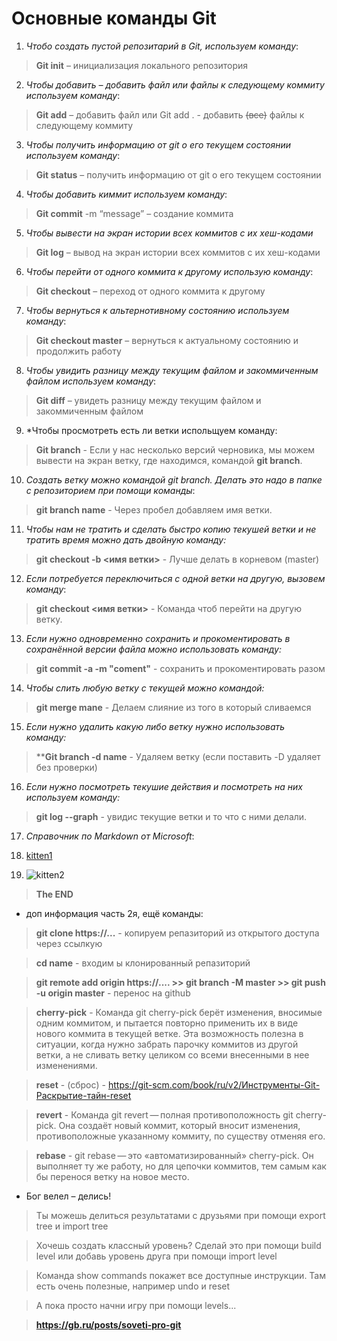 # Основные команды Git
1. *Чтобо создать пустой репозитарий в Git, используем команду*:  
>**Git init** – инициализация локального репозитория  

2. *Чтобы добавить – добавить файл или файлы к следующему коммиту используем команду*:  
>**Git add** – добавить файл или Git add . - добавить ~~(все)~~ файлы к следующему коммиту  

3. *Чтобы получить информацию от git о его текущем состоянии используем команду*:  
>**Git status** – получить информацию от git о его текущем состоянии  

4. *Чтобы добавить киммит используем команду*:  
>**Git commit** -m “message” – создание коммита  

5. *Чтобы вывести на экран истории всех коммитов с их хеш-кодами*  
>**Git log** – вывод на экран истории всех коммитов с их хеш-кодами   

6. *Чтобы перейти от одного коммита к другому использую команду*:  
>**Git checkout** – переход от одного коммита к другому  

7. *Чтобы вернуться к альтернотивному состоянию используем команду*:  
>**Git checkout master** – вернуться к актуальному состоянию и продолжить работу  

8. *Чтобы  увидить разницу между текущим файлом и закоммиченным файлом используем команду*:  
>**Git diff** – увидеть разницу между текущим файлом и закоммиченным файлом  

9. *Чтобы просмотреть есть ли ветки испольщуем команду:  
>**Git branch** - Если у нас несколько версий черновика, мы
можем вывести на экран ветку, где находимся,
командой **git branch**.  

10. *Создать ветку можно командой git branch. Делать это надо в папке с репозиторием при помощи команды*:  
>**git branch name** - Через пробел добавляем имя ветки.  

11. *Чтобы нам не тратить и сделать быстро копию текушей ветки и не тратить время можно дать двойную команду:*
>**git checkout -b <имя ветки>** - Лучше делать в корневом (master)  

12. *Если потребуется переключиться с одной ветки на другую, вызовем команду*:  
>**git checkout <имя ветки>** - Команда чтоб перейти на другую ветку.  

13. *Если нужно одновременно сохранить и прокоментировать в сохранённой версии файла можно использовать команду:*  
>**git commit -a -m "coment"** - сохранить и прокоментировать разом  

14. *Чтобы слить любую ветку с текущей можно командой:*  
>**git merge mane** - Делаем слияние из того в который сливаемся  

15. *Если нужно удалить какую либо ветку нужно использовать команду:*  
>****Git branch -d name** - Удаляем ветку (если поставить -D удаляет без проверки)  

16. *Если нужно посмотреть текушие действия и посмотреть на них используем команду:*  
>**git log --graph** - увидис текущие ветки и то что с ними делали.  

17. *Справочник по Markdown от Microsoft*: <!--- https://docs.microsoft.com/ru-ru/contribute/markdown-reference --->  

18. [kitten1](https://mobimg.b-cdn.net/v3/fetch/4f/4f071486a3ec42b1c791e2e05150794b.jpeg)  

19. ![kitten2](https://placepic.ru/wp-content/uploads/2019/07/animals-big-cats-leopard-8891.jpg)  

>**The END**

* доп информация часть 2я, ещё команды:  
>**git clone https://...** - копируем репазиторий из открытого доступа через ссылкую  

>**cd name** - входим ы клонированный репазиторий  

>**git remote add origin https://.... >> git branch -M master >> git push -u origin master** - перенос на github  

>**cherry-pick** - Команда git cherry-pick берёт изменения, вносимые одним коммитом, и пытается повторно применить их в виде нового коммита в текущей ветке. Эта возможность полезна в ситуации, когда нужно забрать парочку коммитов из другой ветки, а не сливать ветку целиком со всеми внесенными в нее изменениями.  

>**reset** - (сброс) - https://git-scm.com/book/ru/v2/Инструменты-Git-Раскрытие-тайн-reset  
  
>**revert** - Команда git revert — полная противоположность git cherry-pick. Она создаёт новый коммит, который вносит изменения, противоположные указанному коммиту, по существу отменяя его.  

>**rebase** - git rebase — это «автоматизированный» cherry-pick. Он выполняет ту же работу, но для цепочки коммитов, тем самым как бы перенося ветку на новое место.  

* Бог велел – делись!  

>Ты можешь делиться результатами с друзьями при помощи export tree и import tree  

>Хочешь создать классный уровень? Сделай это при помощи build level или добавь уровень друга при помощи import level  

>Команда show commands покажет все доступные инструкции. Там есть очень полезные, например undo и reset  

>А пока просто начни игру при помощи levels...  

>**https://gb.ru/posts/soveti-pro-git**
